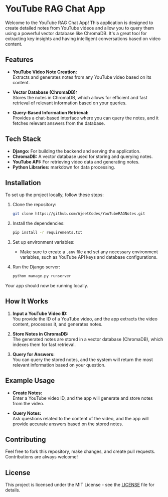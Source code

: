 # YouTube RAG Chat App

Welcome to the YouTube RAG Chat App! This application is designed to create detailed notes from YouTube videos and allow you to query them using a powerful vector database like ChromaDB. It's a great tool for extracting key insights and having intelligent conversations based on video content.

## Features

- **YouTube Video Note Creation:**  
  Extracts and generates notes from any YouTube video based on its content.
  
- **Vector Database (ChromaDB):**  
  Stores the notes in ChromaDB, which allows for efficient and fast retrieval of relevant information based on your queries.

- **Query-Based Information Retrieval:**  
  Provides a chat-based interface where you can query the notes, and it fetches relevant answers from the database.

## Tech Stack

- **Django:** For building the backend and serving the application.
- **ChromaDB:** A vector database used for storing and querying notes.
- **YouTube API:** For retrieving video data and generating notes.
- **Python Libraries:** markdown for data processing.

## Installation

To set up the project locally, follow these steps:

1. Clone the repository:
    ```bash
    git clone https://github.com/AjeetCodes/YouTubeRAGNotes.git
    ```

2. Install the dependencies:
    ```bash
    pip install -r requirements.txt
    ```

3. Set up environment variables:
    - Make sure to create a `.env` file and set any necessary environment variables, such as YouTube API keys and database configurations.

4. Run the Django server:
    ```bash
    python manage.py runserver
    ```

Your app should now be running locally.

## How It Works

1. **Input a YouTube Video ID:**  
   You provide the ID of a YouTube video, and the app extracts the video content, processes it, and generates notes.

2. **Store Notes in ChromaDB:**  
   The generated notes are stored in a vector database (ChromaDB), which indexes them for fast retrieval.

3. **Query for Answers:**  
   You can query the stored notes, and the system will return the most relevant information based on your question.

## Example Usage

- **Create Notes:**  
  Enter a YouTube video ID, and the app will generate and store notes from the video.

- **Query Notes:**  
  Ask questions related to the content of the video, and the app will provide accurate answers based on the stored notes.

## Contributing

Feel free to fork this repository, make changes, and create pull requests. Contributions are always welcome!

## License

This project is licensed under the MIT License - see the [LICENSE](LICENSE) file for details.
